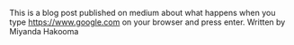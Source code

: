 This is a blog post published on medium about what happens when you type https://www.google.com on your browser and press enter.
Written by Miyanda Hakooma
